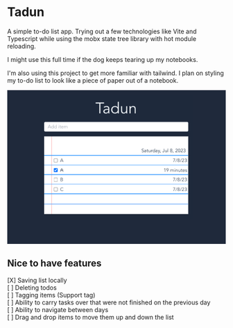 # Tadun

A simple to-do list app. Trying out a few technologies like Vite and Typescript while using the mobx state tree library with hot module reloading.

I might use this full time if the dog keeps tearing up my notebooks.

I'm also using this project to get more familiar with tailwind. I plan on styling my to-do list to look like a piece of paper out of a notebook.

![screenshot](tadun-screenshot.png)

## Nice to have features

[X] Saving list locally  
[ ] Deleting todos  
[ ] Tagging items (Support tag)  
[ ] Ability to carry tasks over that were not finished on the previous day  
[ ] Ability to navigate between days  
[ ] Drag and drop items to move them up and down the list
